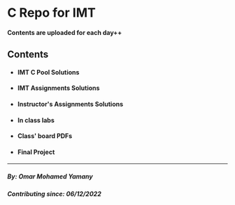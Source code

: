 # C Repo for IMT

#### Contents are uploaded for each day++

## Contents

- #### IMT C Pool Solutions
- #### IMT Assignments Solutions
- #### Instructor's Assignments Solutions
- #### In class labs
- #### Class' board PDFs
- #### Final Project
---

 ##### By: Omar Mohamed Yamany
 ##### Contributing since: 06/12/2022
	 

 
